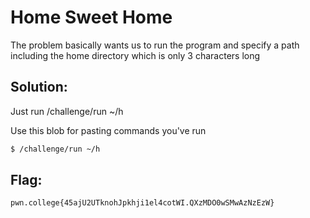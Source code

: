 
# Home Sweet Home

The problem basically wants us to run the program and specify a path including the home directory which is only 3 characters long

## Solution:

Just run /challenge/run ~/h


Use this blob for pasting commands you've run
```sh
$ /challenge/run ~/h
```

## Flag: 

```
pwn.college{45ajU2UTknohJpkhji1el4cotWI.QXzMDO0wSMwAzNzEzW}
```


